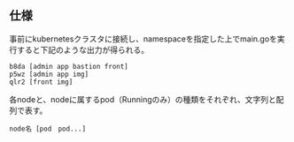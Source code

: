 ## 仕様
事前にkubernetesクラスタに接続し、namespaceを指定した上でmain.goを実行すると下記のような出力が得られる。

```
b8da [admin app bastion front]
p5wz [admin app img]
qlr2 [front img]
```

各nodeと、nodeに属するpod（Runningのみ）の種類をそれぞれ、文字列と配列で表す。

```
node名 [pod　pod...]
```
